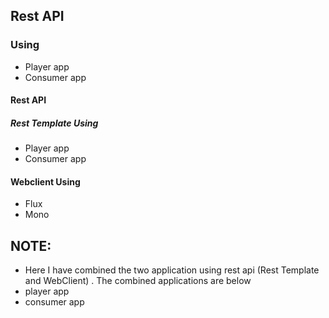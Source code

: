 ## Rest API



### Using 
* Player app
* Consumer app

#### Rest API
##### Rest Template Using
* Player app
* Consumer app

#### Webclient Using
* Flux
* Mono

## NOTE:

* Here I have combined the two application using rest api (Rest Template and WebClient) . The combined applications are below
* player app
* consumer app
